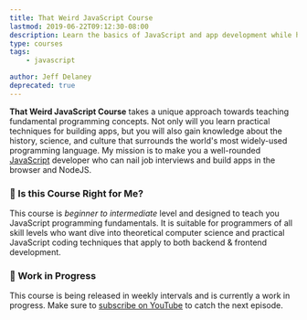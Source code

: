 ```yaml
---
title: That Weird JavaScript Course
lastmod: 2019-06-22T09:12:30-08:00
description: Learn the basics of JavaScript and app development while having fun in the process
type: courses
tags: 
    - javascript

author: Jeff Delaney
deprecated: true
---
```


**That Weird JavaScript Course** takes a unique approach towards teaching fundamental programming concepts. Not only will you learn practical techniques for building apps, but you will also gain knowledge about the history, science, and culture that surrounds the world's most widely-used programming language. My mission is to make you a well-rounded [JavaScript](https://fireship.io/tags/javascript/) developer who can nail job interviews and build apps in the browser and NodeJS.   

### 🤔 Is this Course Right for Me?

This course is *beginner to intermediate* level and designed to teach you JavaScript programming fundamentals. It is suitable for programmers of all skill levels who want dive into theoretical computer science and practical JavaScript coding techniques that apply to both backend & frontend development. 

### 🔨 Work in Progress

This course is being released in weekly intervals and is currently a work in progress. Make sure to [subscribe on YouTube](https://www.youtube.com/channel/UCsBjURrPoezykLs9EqgamOA) to catch the next episode. 
